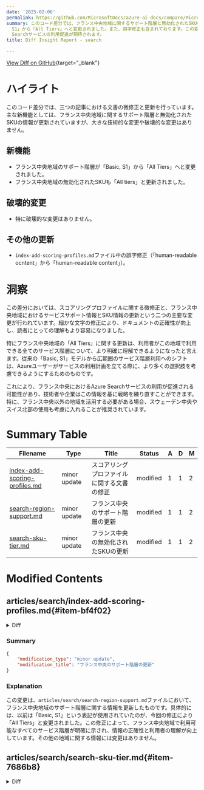 ```yaml
---
date: '2025-02-06'
permalink: https://github.com/MicrosoftDocs/azure-ai-docs/compare/MicrosoftDocs:d46a0e8...MicrosoftDocs:ea9b000
summary: このコード差分では、フランス中央地域に関するサポート階層と無効化されたSKUの情報が更新されており、大きな技術的な変更はありません。一部の文書に微修正が行われ、特にフランス中央地域のサポート階層が「Basic,
  S1」から「All Tiers」へと変更されました。また、誤字修正も含まれております。この変更により、利用者はフランス中央地域で利用できるサービスの選択肢をより明確に理解できるようになり、Azure
  Searchサービスの利用促進が期待されます。
title: Diff Insight Report - search

---
```


[View Diff on GitHub](https://github.com/MicrosoftDocs/azure-ai-docs/compare/MicrosoftDocs:d46a0e8...MicrosoftDocs:ea9b000){target="_blank"}

# ハイライト
このコード差分では、三つの記事における文書の微修正と更新を行っています。主な新機能としては、フランス中央地域に関するサポート階層と無効化されたSKUの情報が更新されていますが、大きな技術的な変更や破壊的な変更はありません。

## 新機能
- フランス中央地域のサポート階層が「Basic, S1」から「All Tiers」へと変更されました。
- フランス中央地域の無効化されたSKUも「All tiers」と更新されました。

## 破壊的変更
- 特に破壊的な変更はありません。

## その他の更新
- `index-add-scoring-profiles.md`ファイル中の誤字修正（「human-readable ocntent」から「human-readable content」）。
 
# 洞察
この差分においては、スコアリングプロファイルに関する微修正と、フランス中央地域におけるサービスサポート情報とSKU情報の更新という二つの主要な変更が行われています。細かな文字の修正により、ドキュメントの正確性が向上し、読者にとっての理解もより容易になりました。

特にフランス中央地域の「All Tiers」に関する更新は、利用者がこの地域で利用できる全てのサービス階層について、より明確に理解できるようになったと言えます。従来の「Basic, S1」モデルから広範囲のサービス階層利用へのシフトは、Azureユーザーがサービスの利用計画を立てる際に、より多くの選択肢を考慮できるようにするためのものです。

これにより、フランス中央におけるAzure Searchサービスの利用が促進される可能性があり、技術者や企業はこの情報を基に戦略を練り直すことができます。特に、フランス中央以外の地域を活用する必要がある場合、スウェーデン中央やスイス北部の使用も考慮に入れることが推奨されています。

# Summary Table
|  Filename  | Type |    Title    | Status | A  | D  | M  |
|------------|------|-------------|--------|----|----|----|
| [index-add-scoring-profiles.md](#item-bf4f02) | minor update | スコアリングプロファイルに関する文書の修正 | modified | 1 | 1 | 2 | 
| [search-region-support.md](#item-25b0f1) | minor update | フランス中央のサポート階層の更新 | modified | 1 | 1 | 2 | 
| [search-sku-tier.md](#item-7686b8) | minor update | フランス中央の無効化されたSKUの更新 | modified | 1 | 1 | 2 | 


# Modified Contents
## articles/search/index-add-scoring-profiles.md{#item-bf4f02}

<details>
<summary>Diff</summary>
````diff
@@ -99,7 +99,7 @@ Scoring profiles supplement the default scoring algorithm by boosting the scores
 
 For standalone text queries, scoring profiles identify the maximum 1,000 matches in a [BM25-ranked search](index-similarity-and-scoring.md), and the top 50 are returned in results.
 
-For pure vectors, the query is vector-only, but if the [*k*-matching documents](vector-search-ranking.md) include nonvector fields with human-readable ocntent, a scoring profile can be applied. The scoring profile revises the result set by boosting documents that match criteria in the profile.
+For pure vectors, the query is vector-only, but if the [*k*-matching documents](vector-search-ranking.md) include nonvector fields with human-readable content, a scoring profile can be applied. The scoring profile revises the result set by boosting documents that match criteria in the profile.
 
 For text queries in a hybrid query, scoring profiles identify the maximum 1,000 matches in a BM25-ranked search. However, once those 1,000 results are identified, they're restored to their original BM25 order so that they can be rescored alongside vectors results in the final [Reciprocal Ranking Function (RRF)](hybrid-search-ranking.md) ordering, where the scoring profile (identified as "final document boosting adjustment" in the illustration) is applied to the merged results, along with [vector weighting](vector-search-how-to-query.md#vector-weighting), and [semantic ranking](semantic-search-overview.md) as the last step.
 
````
</details>

### Summary

```json
{
    "modification_type": "minor update",
    "modification_title": "スコアリングプロファイルに関する文書の修正"
}
```

### Explanation
この変更は、`articles/search/index-add-scoring-profiles.md`ファイルにおいて、スコアリングプロファイルに関する文の微修正を行ったものです。具体的には、文の中で「human-readable ocntent」という誤字が、「human-readable content」と修正されています。その他の内容には変更はなく、スコアリングプロファイルがどのように機能するかについての説明はそのまま残されています。この修正により、文書の正確性が向上し、読者が情報を正確に理解できるようになっています。

## articles/search/search-region-support.md{#item-25b0f1}

<details>
<summary>Diff</summary>
````diff
@@ -60,7 +60,7 @@ AI service integration refers to internal connections to an Azure AI multi-servi
 |--|--|--|--|--|
 | North Europe​​ | ✅ | ✅ | ✅ | All tiers|
 | West Europe​​ <sup>1</sup>| ✅ | ✅ | ✅ | All Tiers |
-| France Central​​ | ✅ | ✅ | ✅ | Basic, S1|
+| France Central​​ | ✅ | ✅ | ✅ | All Tiers|
 | Germany West Central​ <sup>1</sup>​| ✅ |  | ✅ | |
 | Italy North​​ |  |  | ✅ | |
 | Norway East​​ | ✅ |  | ✅ |  |
````
</details>

### Summary

```json
{
    "modification_type": "minor update",
    "modification_title": "フランス中央のサポート階層の更新"
}
```

### Explanation
この変更は、`articles/search/search-region-support.md`ファイルにおいて、フランス中央地域のサポート階層に関する情報を更新したものです。具体的には、以前は「Basic, S1」という表記が使用されていたのが、今回の修正により「All Tiers」と変更されました。この修正によって、フランス中央地域で利用可能なすべてのサービス階層が明確に示され、情報の正確性と利用者の理解が向上しています。その他の地域に関する情報には変更はありません。

## articles/search/search-sku-tier.md{#item-7686b8}

<details>
<summary>Diff</summary>
````diff
@@ -59,7 +59,7 @@ Currently, several regions are capacity-constrained for specific tiers and can't
 
 | Region | Disabled tier (SKU) due to over-capacity | Suggested alternative |
 |--------|------------------------------------------|-----------------------|
-| France Central | Basic, S1| Sweden Central, Switzerland North|
+| France Central | All tiers| Sweden Central, Switzerland North|
 | North Europe | All tiers | Sweden Central, Switzerland North|
 | West Europe | All tiers | Sweden Central, Switzerland North|
 
````
</details>

### Summary

```json
{
    "modification_type": "minor update",
    "modification_title": "フランス中央の無効化されたSKUの更新"
}
```

### Explanation
この変更は、`articles/search/search-sku-tier.md`ファイルにおいて、フランス中央地域のSKUに関する情報を更新したものです。具体的には、以前は「Basic, S1」とリストされていたフランス中央地域の無効化されたSKUが「All tiers」に変更されました。この修正により、フランス中央地域で利用できるすべてのサービス階層が制約となっていることが明確に示され、利用者が代替の地域（スウェーデン中央やスイス北部）を検討する際の参考となります。その他の地域に関する情報には変更はありません。



